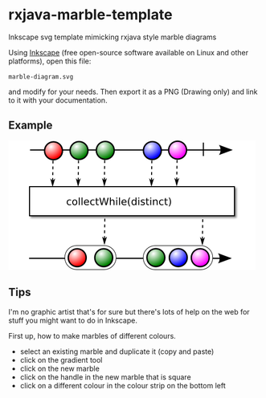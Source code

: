 # rxjava-marble-template
Inkscape svg template mimicking rxjava style marble diagrams

Using [Inkscape](https://inkscape.org/en/) (free open-source software available on Linux and other platforms), open this file:

```
marble-diagram.svg
```

and modify for your needs. Then export it as a PNG (Drawing only) and link to it with your documentation.

Example 
----------------
<img src="images/collectWhile.png?raw=true" />

Tips
-----------------
I'm no graphic artist that's for sure but there's lots of help on the web for stuff you might want to do in Inkscape. 

First up, how to make marbles of different colours. 
* select an existing marble and duplicate it (copy and paste)
* click on the gradient tool 
* click on the new marble
* click on the handle in the new marble that is square
* click on a different colour in the colour strip on the bottom left


